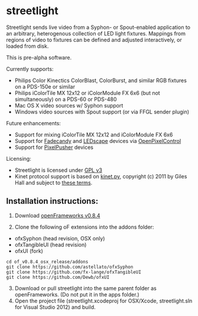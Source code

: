 streetlight
===========

Streetlight sends live video from a Syphon- or Spout-enabled application to an arbitrary, heterogenous collection of LED light fixtures. Mappings from regions of video to fixtures can be defined and adjusted interactively, or loaded from disk.

This is pre-alpha software.

Currently supports:
* Philips Color Kinectics ColorBlast, ColorBurst, and similar RGB fixtures on a PDS-150e or similar
* Philips iColorTile MX 12x12 or iColorModule FX 6x6 (but not simultaneously) on a PDS-60 or PDS-480
* Mac OS X video sources w/ Syphon support
* Windows video sources with Spout support (or via FFGL sender plugin)

Future enhancements:
* Support for mixing iColorTile MX 12x12 and iColorModule FX 6x6 
* Support for [Fadecandy](https://github.com/scanlime/fadecandy) and [LEDscape](https://github.com/Yona-Appletree/LEDscape) devices via [OpenPixelControl](http://openpixelcontrol.org/)
* Support for [PixelPusher](http://www.heroicrobotics.com/) devices

Licensing:
* Streetlight is licensed under [GPL v3](http://www.gnu.org/licenses/gpl-3.0.html)
* Kinet protocol support is based on [kinet.py](https://github.com/vishnubob/kinet), copyright (c) 2011 by Giles Hall and subject to [these terms](https://github.com/vishnubob/kinet/blob/master/LICENSE).

Installation instructions:
--------------------------

1. Download [openFrameworks v0.8.4](http://openframeworks.cc/download/)

2. Clone the following oF extensions into the addons folder:
  * ofxSyphon (head revision, OSX only)
  * ofxTangibleUI (head revision)
  * ofxUI (fork)
  ```
  cd of_v0.8.4_osx_release/addons
  git clone https://github.com/astellato/ofxSyphon
  git clone https://github.com/fx-lange/ofxTangibleUI
  git clone https://github.com/Dewb/ofxUI
  ```

3. Download or pull streetlight into the same parent folder as openFrameworks. (Do not put it in the apps folder.)
4. Open the project file (streetlight.xcodeproj for OSX/Xcode, streetlight.sln for Visual Studio 2012) and build.
